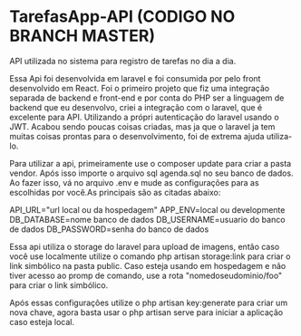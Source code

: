 # TarefasApp-API (CODIGO NO BRANCH MASTER)
API utilizada no sistema para registro de tarefas no dia a dia.

Essa Api foi desenvolvida em laravel e foi consumida por pelo front desenvolvido em React. Foi o primeiro projeto que fiz uma integração separada de backend e front-end e por conta do PHP ser a linguagem de backend que eu desenvolvo, criei a integração com o laravel, que é excelente para API. Utilizando a própri autenticação do laravel usando o JWT. Acabou sendo poucas coisas criadas, mas ja que o laravel ja tem muitas coisas prontas para o desenvolvimento, foi de extrema ajuda utiliza-lo.

Para utilizar a api, primeiramente use o composer update para criar a pasta vendor. Após isso importe o arquivo sql agenda.sql no seu banco de dados. Ao fazer isso, vá no arquivo .env e mude as configurações para as escolhidas por você.As principais são as citadas abaixo: 

API_URL="url local ou da hospedagem"
APP_ENV=local ou developmente
DB_DATABASE=nome banco de dados
DB_USERNAME=usuario do banco de dados
DB_PASSWORD=senha do banco de dados

Essa api utiliza o storage do laravel para upload de imagens, então caso você use localmente utilize o comando php artisan storage:link para criar o link simbólico na pasta public. Caso esteja usando em hospedagem e não tiver acesso ao promp de comando, use a rota "nomedoseudominio/foo" para criar o link simbólico.

Após essas configurações utilize o php artisan key:generate para criar um nova chave, agora basta usar o php artisan serve para iniciar a aplicação caso esteja local.

